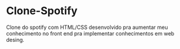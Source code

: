 # Clone-Spotify
Clone do spotify com HTML/CSS desenvolvido pra aumentar meu conhecimento no front end pra implementar conhecimentos em web desing.
